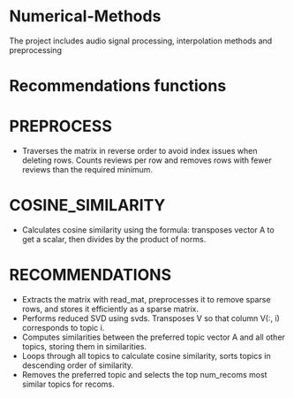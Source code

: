 # Numerical-Methods
The project includes audio signal processing, interpolation methods and preprocessing

# Recommendations functions

#  PREPROCESS
- Traverses the matrix in reverse order to avoid index issues when deleting rows. Counts reviews per row and removes rows with fewer reviews than the required minimum.

# COSINE_SIMILARITY
- Calculates cosine similarity using the formula: transposes vector A to get a scalar, then divides by the product of norms.

# RECOMMENDATIONS

- Extracts the matrix with read_mat, preprocesses it to remove sparse rows, and stores it efficiently as a sparse matrix.
- Performs reduced SVD using svds. Transposes V so that column V(:, i) corresponds to topic i.
- Computes similarities between the preferred topic vector A and all other topics, storing them in similarities.
- Loops through all topics to calculate cosine similarity, sorts topics in descending order of similarity.
- Removes the preferred topic and selects the top num_recoms most similar topics for recoms.
